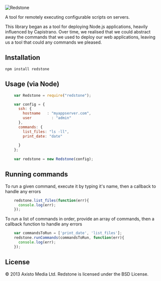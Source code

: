 ![Redstone](https://raw.github.com/axisto-live/redstone/master/redstone.png)

A tool for remotely executing configurable scripts on servers. 

This library began as a tool for deploying Node.js applications, heavily influenced by Capistrano. Over time, we realised that we could abstract away the commands that we used to deploy our web applications, leaving us a tool that could any commands we pleased. 

Installation
---

    npm install redstone

Usage (via Node)
---

```javascript
    var Redstone = require("redstone");

    var config = {
      ssh: {
        hostname   : "myappserver.com",
        user 	     : "admin"
      }, 
      commands: {
        list_files: "ls -ll",
        print_date: "date"
        
      }
    };
    
    var redstone = new Redstone(config);
```

Running commands
---

To run a given command, execute it by typing it's name, then a callback to handle any errors

```javascript
    redstone.list_files(function(err){
      console.log(err);
    });
```

To run a list of commands in order, provide an array of commands, then a callback function to handle any errors

```javascript
    var commandsToRun = ['print_date', 'list_files'];
    redstone.runCommands(commandsToRun, function(err){
      console.log(err);
    });
```

License
---

&copy; 2013 Axisto Media Ltd. Redstone is licensed under the BSD License.
